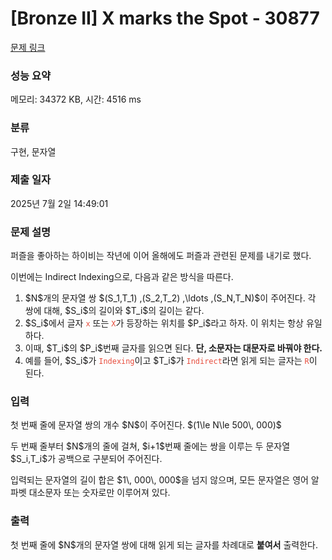 # [Bronze II] X marks the Spot - 30877 

[문제 링크](https://www.acmicpc.net/problem/30877) 

### 성능 요약

메모리: 34372 KB, 시간: 4516 ms

### 분류

구현, 문자열

### 제출 일자

2025년 7월 2일 14:49:01

### 문제 설명

<p>퍼즐을 좋아하는 하이비는 작년에 이어 올해에도 퍼즐과 관련된 문제를 내기로 했다.</p>

<p>이번에는 Indirect Indexing으로, 다음과 같은 방식을 따른다.</p>

<ol>
	<li>$N$개의 문자열 쌍 $(S_1,T_1) ,(S_2,T_2) ,\ldots ,(S_N,T_N)$이 주어진다. 각 쌍에 대해, $S_i$의 길이와 $T_i$의 길이는 같다.</li>
	<li>$S_i$에서 글자 <span style="color:#e74c3c;"><code>x</code></span> 또는 <span style="color:#e74c3c;"><code>X</code></span>가 등장하는 위치를 $P_i$라고 하자. 이 위치는 항상 유일하다.</li>
	<li>이때, $T_i$의 $P_i$번째 글자를 읽으면 된다. <strong>단, 소문자는 대문자로 바꿔야 한다.</strong></li>
	<li>예를 들어, $S_i$가 <span style="color:#e74c3c;"><code>Indexing</code></span>이고 $T_i$가 <span style="color:#e74c3c;"><code>Indirect</code></span>라면 읽게 되는 글자는 <span style="color:#e74c3c;"><code>R</code></span>이 된다.</li>
</ol>

### 입력 

 <p>첫 번째 줄에 문자열 쌍의 개수 $N$이 주어진다. $(1\le N\le 500\, 000)$</p>

<p>두 번째 줄부터 $N$개의 줄에 걸쳐, $i+1$번째 줄에는 쌍을 이루는 두 문자열 $S_i,T_i$가 공백으로 구분되어 주어진다.</p>

<p>입력되는 문자열의 길이 합은 $1\, 000\, 000$을 넘지 않으며, 모든 문자열은 영어 알파벳 대소문자 또는 숫자로만 이루어져 있다.</p>

### 출력 

 <p>첫 번째 줄에 $N$개의 문자열 쌍에 대해 읽게 되는 글자를 차례대로 <strong>붙여서</strong> 출력한다.</p>

